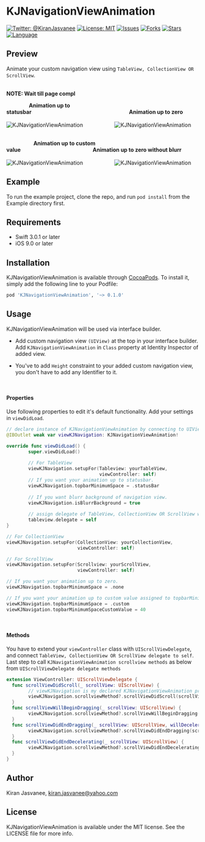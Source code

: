 # KJNavigationViewAnimation

[![Twitter: @KiranJasvanee](https://img.shields.io/badge/contact-@kiranjasvanee-blue.svg?style=flat)](https://twitter.com/Kiranjasvanee)
[![License: MIT](https://img.shields.io/badge/license-MIT-blue.svg?style=flat)](https://github.com/KiranJasvanee/KJNavigationViewAnimation/blob/master/LICENSE)
[![Issues](https://img.shields.io/github/issues/KiranJasvanee/KJNavigationViewAnimation.svg)](https://github.com/KiranJasvanee/KJNavigationViewAnimation/issues)
[![Forks](https://img.shields.io/github/forks/KiranJasvanee/KJNavigationViewAnimation.svg)](https://github.com/KiranJasvanee/KJNavigationViewAnimation)
[![Stars](https://img.shields.io/github/stars/KiranJasvanee/KJNavigationViewAnimation.svg)](https://github.com/KiranJasvanee/KJNavigationViewAnimation)
[![Language](https://img.shields.io/badge/Language-Swift-yellow.svg)](https://github.com/KiranJasvanee/KJNavigationViewAnimation)

## Preview
Animate your custom navigation view using `TableView, CollectionView OR ScrollView`.   <br />   <br />

**NOTE: Wait till page compl**

&nbsp;&nbsp;&nbsp;&nbsp;&nbsp;&nbsp;&nbsp;&nbsp;&nbsp;&nbsp;&nbsp;&nbsp;&nbsp;&nbsp;&nbsp;**Animation up to statusbar**&nbsp;&nbsp;&nbsp;&nbsp;&nbsp;&nbsp;&nbsp;&nbsp;&nbsp;&nbsp;&nbsp;&nbsp;&nbsp;&nbsp;&nbsp;&nbsp;&nbsp;&nbsp;&nbsp;&nbsp;&nbsp;&nbsp;&nbsp;&nbsp;&nbsp;&nbsp;&nbsp;&nbsp;&nbsp;&nbsp;&nbsp;&nbsp;&nbsp;&nbsp;&nbsp;&nbsp;&nbsp;&nbsp;&nbsp;&nbsp;&nbsp;&nbsp;&nbsp;&nbsp;&nbsp;&nbsp;&nbsp;&nbsp;&nbsp;&nbsp;&nbsp;&nbsp;&nbsp;&nbsp;&nbsp;&nbsp;&nbsp;&nbsp;&nbsp;&nbsp;&nbsp;&nbsp;&nbsp;&nbsp;&nbsp;**Animation up to zero**  <br />  <br />
![KJNavigationViewAnimation](Gifs/Animate_Upto_Statusbar.gif)&nbsp;&nbsp;&nbsp;&nbsp;&nbsp;&nbsp;&nbsp;&nbsp;&nbsp;&nbsp;&nbsp;&nbsp;&nbsp;&nbsp;&nbsp;&nbsp;&nbsp;&nbsp;&nbsp;&nbsp;&nbsp;![KJNavigationViewAnimation](Gifs/Animate_Upto_Zero.gif)  <br />  <br />

&nbsp;&nbsp;&nbsp;&nbsp;&nbsp;&nbsp;&nbsp;&nbsp;&nbsp;&nbsp;&nbsp;&nbsp;&nbsp;&nbsp;&nbsp;&nbsp;&nbsp;&nbsp;**Animation up to custom value**&nbsp;&nbsp;&nbsp;&nbsp;&nbsp;&nbsp;&nbsp;&nbsp;&nbsp;&nbsp;&nbsp;&nbsp;&nbsp;&nbsp;&nbsp;&nbsp;&nbsp;&nbsp;&nbsp;&nbsp;&nbsp;&nbsp;&nbsp;&nbsp;&nbsp;&nbsp;&nbsp;&nbsp;&nbsp;&nbsp;&nbsp;&nbsp;&nbsp;&nbsp;&nbsp;&nbsp;&nbsp;&nbsp;&nbsp;&nbsp;&nbsp;&nbsp;&nbsp;&nbsp;&nbsp;&nbsp;&nbsp;&nbsp;**Animation up to zero without blurr**  <br />  <br />
![KJNavigationViewAnimation](Gifs/Animate_Upto_Custom.gif)&nbsp;&nbsp;&nbsp;&nbsp;&nbsp;&nbsp;&nbsp;&nbsp;&nbsp;&nbsp;&nbsp;&nbsp;&nbsp;&nbsp;&nbsp;&nbsp;&nbsp;&nbsp;&nbsp;&nbsp;&nbsp;![KJNavigationViewAnimation](Gifs/Animate_WithoutBlurr_Upto_Statusbar.gif)

## Example

To run the example project, clone the repo, and run `pod install` from the Example directory first.

## Requirements

- Swift 3.0.1 or later
- iOS 9.0 or later

## Installation

KJNavigationViewAnimation is available through [CocoaPods](http://cocoapods.org). To install
it, simply add the following line to your Podfile:

```ruby
pod 'KJNavigationViewAnimation', '~> 0.1.0'
```

## Usage

KJNavigationViewAnimation will be used via interface builder.

* Add custom navigation view `(UIView)` at the top in your interface builder. Add `KJNavigationViewAnimation` in `Class` property at Identity Inspector of added view.

* You've to add `Height` constraint to your added custom navigation view, you don't have to add any Identifier to it.

  <br />
#### Properties
Use following properties to edit it's default functionality. Add your settings in `viewDidLoad`.

```swift 
// declare instance of KJNavigationViewAnimation by connecting to UIView outlet in interface builder
@IBOutlet weak var viewKJNavigation: KJNavigationViewAnimation!
```
```swift 
override func viewDidLoad() {
        super.viewDidLoad()
        
        // For TableView
        viewKJNavigation.setupFor(Tableview: yourTableView,
                                  viewController: self)
        // If you want your animation up to statusbar.
        viewKJNavigation.topbarMinimumSpace = .statusBar
        
        // If you want blurr background of navigation view.
        viewKJNavigation.isBlurrBackground = true
        
        // assign delegate of TableView, CollectionView OR ScrollView with self.
        tableview.delegate = self
}
```
```swift
// For CollectionView
viewKJNavigation.setupFor(CollectionView: yourCollectionView,
                          viewController: self)
```

```swift
// For ScrollView
viewKJNavigation.setupFor(Scrollview: yourScrollView,
                          viewController: self)
```

```swift
// If you want your animation up to zero.
viewKJNavigation.topbarMinimumSpace = .none
```
```swift
// If you want your animation up to custom value assigned to topbarMinimumSpaceCustomValue property.
viewKJNavigation.topbarMinimumSpace = .custom
viewKJNavigation.topbarMinimumSpaceCustomValue = 40
```
  <br />
  
#### Methods
You have to extend your `viewController` class with `UIScrollViewDelegate`, and connect `TableView, CollectionView OR ScrollView delegate to self`. Last step to call `KJNavigationViewAnimation scrollview methods` as below from `UIScrollViewDelegate delegate methods`

```Swift
extension ViewController: UIScrollViewDelegate {
  func scrollViewDidScroll(_ scrollView: UIScrollView) {
        // viewKJNavigation is my declared KJNavigationViewAnimation property in ViewController class
        viewKJNavigation.scrollviewMethod?.scrollViewDidScroll(scrollView)
  }
  func scrollViewWillBeginDragging(_ scrollView: UIScrollView) {
        viewKJNavigation.scrollviewMethod?.scrollViewWillBeginDragging(scrollView)
  }
  func scrollViewDidEndDragging(_ scrollView: UIScrollView, willDecelerate decelerate: Bool) {
        viewKJNavigation.scrollviewMethod?.scrollViewDidEndDragging(scrollView, willDecelerate: decelerate)
  }
  func scrollViewDidEndDecelerating(_ scrollView: UIScrollView) {
        viewKJNavigation.scrollviewMethod?.scrollViewDidEndDecelerating(scrollView)
  }
}
```

## Author

Kiran Jasvanee, kiran.jasvanee@yahoo.com

## License

KJNavigationViewAnimation is available under the MIT license. See the LICENSE file for more info.
